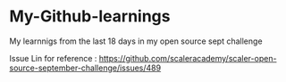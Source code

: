 # My-Github-learnings
My learnnigs from the last 18 days in my open source sept challenge

Issue Lin for reference : https://github.com/scaleracademy/scaler-open-source-september-challenge/issues/489
